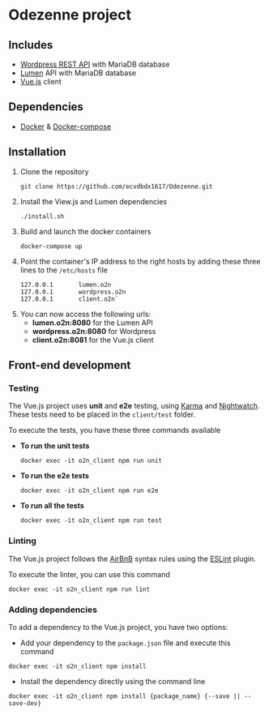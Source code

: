 # Odezenne project

## Includes
- [Wordpress REST API](http://v2.wp-api.org/) with MariaDB database
- [Lumen](https://lumen.laravel.com/) API with MariaDB database
- [Vue.js](https://vuejs.org/) client

## Dependencies
- [Docker](https://docs.docker.com/engine/installation/) & [Docker-compose](https://docs.docker.com/compose/install/)

## Installation
1. Clone the repository
    ```
    git clone https://github.com/ecvdbdx1617/Odezenne.git
    ``` 
2. Install the View.js and Lumen dependencies
    ```
    ./install.sh
    ```
3. Build and launch the docker containers
    ```
    docker-compose up
    ```     
4. Point the container's IP address to the right hosts by adding these three lines to the `/etc/hosts` file
    ```
    127.0.0.1       lumen.o2n
    127.0.0.1       wordpress.o2n
    127.0.0.1       client.o2n`
    ```
5. You can now access the following urls:
    * **lumen.o2n:8080** for the Lumen API
    * **wordpress.o2n:8080** for Wordpress
    * **client.o2n:8081** for the Vue.js client
    
## Front-end development

### Testing
The Vue.js project uses **unit** and **e2e** testing, using [Karma](https://karma-runner.github.io/1.0/index.html) and [Nightwatch](http://nightwatchjs.org/). These tests need to be placed in the `client/test` folder.

To execute the tests, you have these three commands available
* **To run the unit tests**
    ```
    docker exec -it o2n_client npm run unit
    ```
* **To run the e2e tests**
    ```
    docker exec -it o2n_client npm run e2e
    ```
* **To run all the tests**
    ```
    docker exec -it o2n_client npm run test
    ```
    
### Linting
The Vue.js project follows the [AirBnB](https://github.com/airbnb/javascript) syntax rules using the [ESLint](http://eslint.org/) plugin.

To execute the linter, you can use this command
```
docker exec -it o2n_client npm run lint
```

### Adding dependencies
To add a dependency to the Vue.js project, you have two options:
* Add your dependency to the `package.json` file and execute this command
```
docker exec -it o2n_client npm install
```
* Install the dependency directly using the command line
```
docker exec -it o2n_client npm install {package_name} {--save || --save-dev}
```
